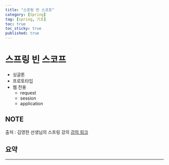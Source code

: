 ```yaml
---
title: "스프링 빈 스코프"
category: [Spring]
tag: [spring, 기초]
toc: true
toc_sticky: true
published: true
---
```

# 스프링 빈 스코프

- 싱글톤
- 프로토타입
- 웹 전용
    - request
    - session
    - application
## NOTE
출처 : 김영한 선생님의 스프링 강의
[강의 링크](https://www.inflearn.com/course/%EC%8A%A4%ED%94%84%EB%A7%81-%ED%95%B5%EC%8B%AC-%EC%9B%90%EB%A6%AC-%EA%B8%B0%EB%B3%B8%ED%8E%B8/dashboard)



## 요약



---

